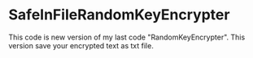 # SafeInFileRandomKeyEncrypter
This code is new version of my last code "RandomKeyEncrypter".
This version save your encrypted text as txt file.
